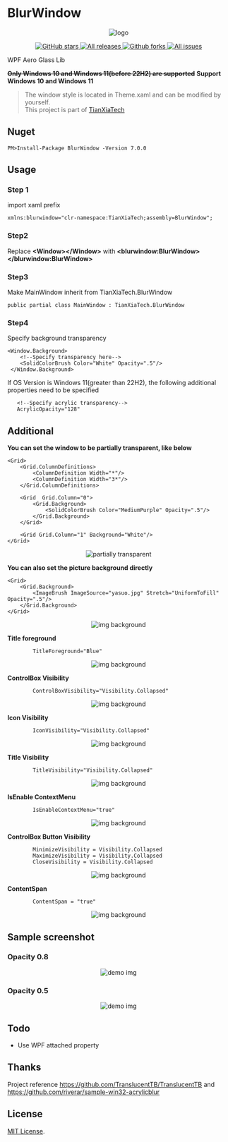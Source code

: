# BlurWindow

<p align="center">
 <img align="center" alt="logo" src="ScreenShots/logo.png" />
</p>
</p>
<p align="center">
<a href="https://github.com/TianXiaTech/BlurWindow/stargazers" target="_blank">
 <img alt="GitHub stars" src="https://img.shields.io/github/stars/TianXiaTech/BlurWindow.svg" />
</a>
<a href="https://github.com/TianXiaTech/BlurWindow/releases" target="_blank">
 <img alt="All releases" src="https://img.shields.io/github/downloads/TianXiaTech/BlurWindow/total.svg" />
</a>
<a href="https://github.com/TianXiaTech/BlurWindow/network/members" target="_blank">
 <img alt="Github forks" src="https://img.shields.io/github/forks/TianXiaTech/BlurWindow.svg" />
</a>
<a href="https://github.com/TianXiaTech/BlurWindow/issues" target="_blank">
 <img alt="All issues" src="https://img.shields.io/github/issues/TianXiaTech/BlurWindow.svg" />
</a>
</p>

WPF Aero Glass Lib  

~~**Only Windows 10 and Windows 11(before 22H2) are supported**~~
**Support Windows 10 and Windows 11**

> The window style is located in Theme.xaml and can be modified by yourself.  
> This project is part of [TianXiaTech](https://github.com/TianXiaTech)

## Nuget
`
PM>Install-Package BlurWindow -Version 7.0.0
`  

## Usage
### Step 1
import xaml prefix  
```
xmlns:blurwindow="clr-namespace:TianXiaTech;assembly=BlurWindow";
```

### Step2
Replace **&lt;Window&gt;&lt;/Window&gt;** with **&lt;blurwindow:BlurWindow&gt;&lt;/blurwindow:BlurWindow&gt;**

### Step3  
Make MainWindow inherit from TianXiaTech.BlurWindow  
```
public partial class MainWindow : TianXiaTech.BlurWindow
```

### Step4  
Specify background transparency 

```
<Window.Background>
    <!--Specify transparency here-->
    <SolidColorBrush Color="White" Opacity=".5"/>  
 </Window.Background>
```

If OS Version is Windows 11(greater than 22H2), the following additional properties need to be specified
```
   <!--Specify acrylic transparency-->
   AcrylicOpacity="128"
```


## Additional
**You can set the window to be partially transparent, like below**  
```
<Grid>
    <Grid.ColumnDefinitions>
        <ColumnDefinition Width="*"/>
        <ColumnDefinition Width="3*"/>
    </Grid.ColumnDefinitions>

    <Grid  Grid.Column="0">
        <Grid.Background>
            <SolidColorBrush Color="MediumPurple" Opacity=".5"/>
        </Grid.Background>
    </Grid>

    <Grid Grid.Column="1" Background="White"/>
</Grid>
```
<p align="center">
 <img align="center" alt="partially transparent" src="ScreenShots/4.png" />
</p>  

**You can also set the picture background directly**  
```
<Grid>
    <Grid.Background>
        <ImageBrush ImageSource="yasuo.jpg" Stretch="UniformToFill" Opacity=".5"/>
    </Grid.Background>
</Grid>
```
<p align="center">
  <img align="center" alt="img background" src="ScreenShots/5.png" />
</p>

**Title foreground**
```
        TitleForeground="Blue"
```
<p align="center">
  <img align="center" alt="img background" src="ScreenShots/6.png" />
</p>

**ControlBox Visibility**
```
        ControlBoxVisibility="Visibility.Collapsed"
```
<p align="center">
  <img align="center" alt="img background" src="ScreenShots/7.png" />
</p>

**Icon Visibility**
```
        IconVisibility="Visibility.Collapsed"
```
<p align="center">
  <img align="center" alt="img background" src="ScreenShots/8.png" />
</p>

**Title Visibility**
```
        TitleVisibility="Visibility.Collapsed"
```
<p align="center">
  <img align="center" alt="img background" src="ScreenShots/9.png" />
</p>

**IsEnable ContextMenu**
```
        IsEnableContextMenu="true"
```
<p align="center">
  <img align="center" alt="img background" src="ScreenShots/10.png" />
</p>

**ControlBox Button Visibility**
```
        MinimizeVisibility = Visibility.Collapsed
        MaximizeVisibility = Visibility.Collapsed
        CloseVisibility = Visibility.Collapsed
```
<p align="center">
  <img align="center" alt="img background" src="ScreenShots/11.png" />
</p>

**ContentSpan**
```
        ContentSpan = "true"
```
<p align="center">
  <img align="center" alt="img background" src="ScreenShots/12.png" />
</p>

## Sample screenshot

### Opacity 0.8
<p align="center">
 <img align="center" alt="demo img" src="ScreenShots/1.png" />
</p>

### Opacity 0.5
<p align="center">
 <img align="center" alt="demo img" src="ScreenShots/2.png" />
</p>

## Todo
* Use WPF attached property

## Thanks
Project reference https://github.com/TranslucentTB/TranslucentTB and https://github.com/riverar/sample-win32-acrylicblur

## License

[MIT License](LICENSE).


